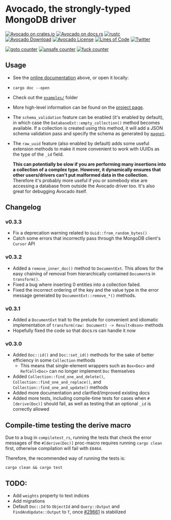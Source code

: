 # Avocado, the strongly-typed MongoDB driver

[![Avocado on crates.io](https://img.shields.io/crates/v/avocado.svg)](https://crates.io/crates/avocado)
[![Avocado on docs.rs](https://docs.rs/avocado/badge.svg)](https://docs.rs/avocado)
[![rustc](https://img.shields.io/badge/rustc-1.32+-turquoise.svg)](https://blog.rust-lang.org/2019/01/17/Rust-1.32.0.html)
[![Avocado Download](https://img.shields.io/crates/d/avocado.svg)](https://crates.io/crates/avocado)
[![Avocado License](https://img.shields.io/badge/license-MIT-blue.svg)](https://github.com/H2CO3/avocado/blob/master/LICENSE.txt)
[![Lines of Code](https://tokei.rs/b1/github/H2CO3/avocado)](https://github.com/Aaronepower/tokei)
[![Twitter](https://img.shields.io/badge/twitter-@H2CO3_iOS-blue.svg?style=flat&colorB=64A5DE&label=Twitter)](http://twitter.com/H2CO3_iOS)

[![goto counter](https://img.shields.io/github/search/H2CO3/avocado/goto.svg)](https://github.com/H2CO3/avocado/search?q=goto)
[![unsafe counter](https://img.shields.io/github/search/H2CO3/avocado/unsafe.svg)](https://github.com/H2CO3/avocado/search?q=unsafe)
[![fuck counter](https://img.shields.io/github/search/H2CO3/avocado/fuck.svg)](https://github.com/H2CO3/avocado/search?q=fuck)

## Usage

* See the [online documentation](https://docs.rs/avocado) above, or open it locally:
* `cargo doc --open`
* Check out the [`examples/`](https://github.com/H2CO3/avocado/blob/master/examples/) folder
* More high-level information can be found on the [project page](https://h2co3.github.io/avocado/).
* The `schema_validation` feature can be enabled (it's enabled by default), in which case the `DatabaseExt::empty_collection()` method becomes available. If a collection is created using this method, it will add a JSON schema validation pass and specify the schema as generated by [`magnet`](https://github.com/H2CO3/magnet).
* The `raw_uuid` feature (also enabled by default) adds some useful extension methods to make it more convenient to work with UUIDs as the type of the `_id` field.

    **This can potentially be slow if you are performing many insertions into a collection of a complex type. However, it dynamically ensures that other users/drivers can't put malformed data in the collection.** Therefore it's probably more useful if you or somebody else are accessing a database from outside the Avocado driver too. It's also great for debugging Avocado itself.

## Changelog

### v0.3.3

* Fix a deprecation warning related to `Uuid::from_random_bytes()`
* Catch some errors that incorrectly pass through the MongoDB client's `Cursor` API

### v0.3.2

* Added a `remove_inner_doc()` method to `DocumentExt`. This allows for the easy chaining of removal from hierarchically contained `Document`s in `transform()`.
* Fixed a bug where inserting 0 entities into a collection failed.
* Fixed the incorrect ordering of the key and the value type in the error message generated by `DocumentExt::remove_*()` methods.

### v0.3.1
* Added a `DocumentExt` trait to the prelude for convenient and idiomatic implementation of `transform(raw: Document) -> Result<Bson>` methods
* Hopefully fixed the code so that docs.rs can handle it now

### v0.3.0
* Added `Doc::id()` and `Doc::set_id()` methods for the sake of better efficiency in some `Collection` methods
    * This means that single-element wrappers such as `Box<Doc>` and `RefCell<Doc>` can no longer implement `Doc` themselves
* Added `Collection::find_one_and_delete()`,  `Collection::find_one_and_replace()`, and `Collection::find_one_and_update()` methods
* Added more documentation and clarified/improved existing docs
* Added more tests, including compile-time tests for cases when `#[derive(Doc)]` should fail, as well as testing that an optional `_id` is correctly allowed

## Compile-time testing the derive macro

Due to a bug in `compiletest_rs`, running the tests that check the error
messages of the `#[derive(Doc)]` proc-macro requires running `cargo clean`
first, otherwise compilation will fail with `E0464`.

Therefore, the recommended way of running the tests is:

    cargo clean && cargo test

## TODO:

* Add `weights` property to text indices
* Add migrations
* Default `Doc::Id` to `ObjectId` and `Query::Output` and `FindAndUpdate::Output` to `T`, once [#29661](https://github.com/rust-lang/rust/issues/29661) is stabilized
